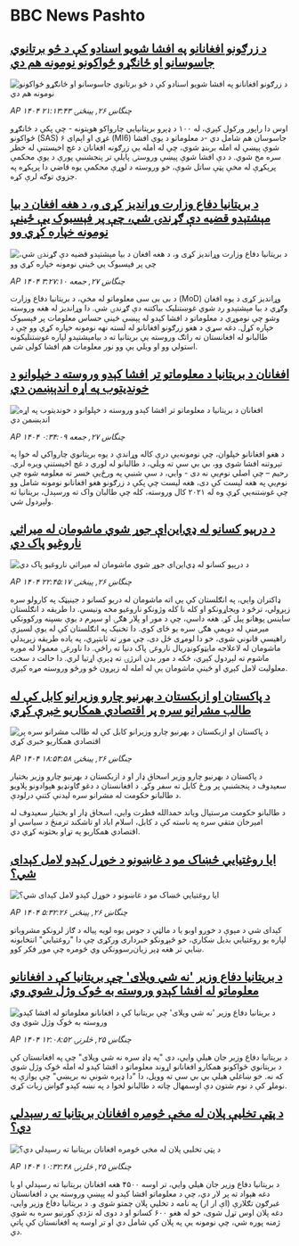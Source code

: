 # BBC News Pashto## [د زرګونو افغانانو په افشا شویو اسنادو کې د څو برتانوي جاسوسانو او ځانګړو ځواکونو نومونه هم دي](https://www.bbc.com/pashto/articles/c4g8krx91nlo?at_campaign=githubrss)![د زرګونو افغانانو په افشا شویو اسنادو کې د څو برتانوي جاسوسانو او ځانګړو ځواکونو نومونه هم دي](https://ichef.bbci.co.uk/ace/ws/240/cpsprodpb/bc83/live/08da0470-634e-11f0-8dbd-f3d32ebd3327.jpg)_AP ۱۴۰۴ چنگاښ ۲۶, پينځنۍ ۲۱:۱۳:۴۳_اوس دا راپور ورکول کېږي،‌ له ۱۰۰ د ډېرو بریتانیايي چارواکو هویتونه - چې پکې د ځانګړو ځواکونو (SAS) غړي او  اېم‌ای ۶ (MI6) جاسوسان هم شامل دي -د معلوماتو د یوې افشا شوې پېښې له امله بربنډ شوي، چې له امله‌ یې زرګونه افغانان د غچ اخیستنې له خطر سره مخ شوي.
د دې افشا شوې پېښې وروستۍ پایلې تر پنجشنبې پورې د یوې محکمې پرېکړې له مخې پټې ساتل شوې، خو وروسته د لوړې محکمې یوه قاضي دا پرېکړه په جزوي توګه لرې کړه.## [د بریتانیا دفاع وزارت وړاندیز کړی و، د هغه افغان د بیا مېشتېدو قضیه دې ګړندۍ شي، چې پر فېسبوک یې ځینې  نومونه خپاره کړي وو](https://www.bbc.com/pashto/articles/c70rg40x7rko?at_campaign=githubrss)![د بریتانیا دفاع وزارت وړاندیز کړی و، د هغه افغان د بیا مېشتېدو قضیه دې ګړندۍ شي، چې پر فېسبوک یې ځینې  نومونه خپاره کړي وو](https://ichef.bbci.co.uk/ace/ws/240/cpsprodpb/61c7/live/cf3de3b0-6318-11f0-83d2-4f671b8c1523.png)_AP ۱۴۰۴ چنگاښ ۲۷, جمعه ۳:۲۷:۱۰_د بی‌ بی‌ سی معلوماتو له مخې، د بریتانیا دفاع وزارت (MoD) وړاندیز کړی د یوه افغان وګړي د بیا مېشتېدو رد شوي غوښتنلیک بیاکتنه دې ګړندۍ شي. دا وړاندیز له هغه وروسته وشو چې نوموړي د معلوماتو د افشا کېدو له پېښې ځینې حساس معلومات پر فېسبوک خپاره کړل. 
دغه سړي د هغو زرګونو افغانانو له لسته نهه نومونه خپاره کړي وو چې د طالبانو له افغانستان ته راتګ وروسته یې بریتانیا ته د بیامېشتېدو لپاره غوښتنلیکونه استولي وو او ویلي یې وو نور معلومات هم افشا کولی شي.## [افغانان د بریتانیا د معلوماتو تر افشا کېدو وروسته د خپلوانو د خوندیتوب په اړه اندېښمن دي](https://www.bbc.com/pashto/articles/c0k7mxg08ero?at_campaign=githubrss)![افغانان د بریتانیا د معلوماتو تر افشا کېدو وروسته د خپلوانو د خوندیتوب په اړه اندېښمن دي](https://ichef.bbci.co.uk/ace/ws/240/cpsprodpb/91ea/live/cc023120-634e-11f0-af20-030418be2ca5.jpg)_AP ۱۴۰۴ چنگاښ ۲۷, جمعه ۰:۳۴:۰۹_د هغو افغانانو خپلوان، چې نومونه‌یې درې کاله وړاندې د یوه برېتانوي چارواکي له خوا په تېروتنه افشا شوي وو، بي بي سي ته ویلي، د طالبانو له لوري د غچ اخیستنې ویره لري.
رحیم – چې اصلي نوم‌یې نه دی - وايي، د سې شنبې په ورځ‌یې خسر ته معلومه شوه چې نوم‌یې په هغه لیست کې دی، هغه لیست چې پکې د زرګونو هغو افغانانو نومونه شامل وو چې غوښتنه‌یې کړې وه له ۲۰۲۱ کال وروسته، کله چې طالبان واک ته ورسېدل، بریتانیا ته ولېږدول شي.## [د درېیو کسانو له ډي‌این‌اې جوړ شوي ماشومان له میراثي ناروغیو پاک دي](https://www.bbc.com/pashto/articles/c1k81n4zy3eo?at_campaign=githubrss)![د درېیو کسانو له ډي‌این‌اې جوړ شوي ماشومان له میراثي ناروغیو پاک دي](https://ichef.bbci.co.uk/ace/ws/240/cpsprodpb/430a/live/5f64b7d0-6313-11f0-b903-f515e3045d80.jpg)_AP ۱۴۰۴ چنگاښ ۲۶, پينځنۍ ۲۲:۴۵:۱۷_ډاکتران وايي، په انګلستان کې یې اته ماشومان له دریو کسانو د جینیټک په کارولو سره زېږولي، ترڅو د ویجاړونکو او کله نا کله وژونکو ناروغیو مخه ونیسي.
دا طریقه د انګلستان ساینس پوهانو پیل کړ. هغه داسې، چې د مور او پلار هګۍ او سپرم د یوې بسپنه ورکوونکي میرمنې له دویمې هګۍ سره یو ځای کوي.
دا تخنیک په انګلستان کې له یوې لسیزې راهیسې قانوني شوی، خو دا لومړی ځل دی، چې موږ ته ثابتېږي، په یاده طریقه زېږېدلي ماشومان له لاعلاجه مایټوکونډریال ناروغۍ پاک دنیا ته راځې. دا ناورغۍ معمولا له موره ماشوم ته لېږدول کېږي، ځکه د مور بدن انرژۍ ته ډېرې اړتیا لري. دا حالت د سخت معلولیت لامل کېږي او ځینې ماشومان یې له امله له زېږون څو ورځو وروسته مړه کېږي.## [د پاکستان او ازبکستان د بهرنیو چارو وزیرانو کابل کې له طالب مشرانو سره پر اقتصادي همکاریو خبرې کړي](https://www.bbc.com/pashto/articles/c3350d7kz1mo?at_campaign=githubrss)![د پاکستان او ازبکستان د بهرنیو چارو وزیرانو کابل کې له طالب مشرانو سره پر اقتصادي همکاریو خبرې کړي](https://ichef.bbci.co.uk/ace/ws/240/cpsprodpb/a878/live/254b0730-6321-11f0-8dbd-f3d32ebd3327.jpg)_AP ۱۴۰۴ چنگاښ ۲۶, پينځنۍ ۱۸:۵۴:۵۸_د پاکستان د بهرنیو چارو وزیر اسحاق ډار او د ازبکستان د بهرنیو چارو وزیر بختیار سعیدوف د پنجشنبې پر ورځ کابل ته سفر وکړ. د افغانستان د دغو ګاونډیو هېوادونو پلاویو د طالبانو حکومت له مشرانو سره لیدنې کتنې درلودې.

د طالبانو حکومت مرستیال ویاند حمدالله فطرت وايي، اسحاق ډار او بختیار سعیدوف له امیرخان متقي سره په ناسته کې د کابل، اسلام اباد او تاشکند ترمنځ د سیاسي او اقتصادي همکاریو په تړاو بحثونه کړي دي.## [ایا روغتیایي څښاک مو د غاښونو د خوړل کېدو لامل کېدای شي؟](https://www.bbc.com/pashto/articles/c4gdy1jn5m4o?at_campaign=githubrss)![ایا روغتیایي څښاک مو د غاښونو د خوړل کېدو لامل کېدای شي؟](https://ichef.bbci.co.uk/ace/ws/240/cpsprodpb/1216/live/dab58e20-62cb-11f0-83d2-4f671b8c1523.jpg)_AP ۱۴۰۴ چنگاښ ۲۶, پينځنۍ ۵:۳۲:۲۶_کېدای شي د مېوې د خوږو اوبو یا د مالټې د جوس یوه لويه پیاله د ګاز لرونکو مشروباتو لپاره یو روغتیایي بدیل ښکاري، خو څېړونکو خبرداری ورکړی چې دا "روغتیایي" انتخابونه ښايي تر هغه ډېر زیان‌رسوونکي وي څومره چې موږ فکر کوو.## [د بریتانیا دفاع وزیر 'نه شي ویلای' چې بريتانیا کې د افغانانو معلوماتو له افشا کېدو وروسته به څوک وژل شوي وي](https://www.bbc.com/pashto/articles/cx2nw001wwyo?at_campaign=githubrss)![د بریتانیا دفاع وزیر 'نه شي ویلای' چې بريتانیا کې د افغانانو معلوماتو له افشا کېدو وروسته به څوک وژل شوي وي](https://ichef.bbci.co.uk/ace/ws/240/cpsprodpb/f420/live/b151e0c0-6234-11f0-b1b9-2b94c1f6d9f3.jpg)_AP ۱۴۰۴ چنگاښ ۲۵, څلرنۍ ۱۲:۰۸:۵۲_د برېتانیا دفاع وزیر جان هیلې وايي، دی "په ډاډ سره نه شي ویلای" چې په افغانستان کې د برېتانوي ځواکونو همکارو افغانانو اړوند معلوماتو د افشا کېدو له امله څوک وژل شوي که نه.
خو ښاغلي هیلې بي بي سي ته وویل، دا "دا ډېره شونې نه برېښي" چې یوازې په نوملړ کې د نوم شتون دې اوسمهال چاته د طالبانو لخوا د په نښه کېدو ګواښ زیات کړي.## [د پټې تخلیې پلان له مخې څومره افغانان بریتانیا ته رسېدلي دي؟](https://www.bbc.com/pashto/articles/c78nq886jewo?at_campaign=githubrss)![د پټې تخلیې پلان له مخې څومره افغانان بریتانیا ته رسېدلي دي؟](https://ichef.bbci.co.uk/ace/ws/240/cpsprodpb/8dea/live/2018bdd0-6230-11f0-b1b9-2b94c1f6d9f3.jpg)_AP ۱۴۰۴ چنگاښ ۲۵, څلرنۍ ۱۰:۳۲:۴۸_د برېتانیا دفاع وزیر جان هیلي وايي، تر اوسه ۴۵۰۰ هغه افغانان برېتانیا ته رسېدلي او یا دغه هېواد ته پر لار دي، چې د معلوماتو افشا کېدو له پېښې وروسته یې د افغانستان غبرګون تګلارې (اې ار ار) په نامه د تخلیې پلان چمتو شوی و.  د بریتانیا دفاع وزیر وايي، دغه پلان اوس تړل شوی، خو له هغو ۶۰۰ کسانو او د دوی له نژدې کورنیو سره به شوې ژمنه پوره شي، چې نومونه یې په پلان کې شامل دي او تر اوسه په افغانستان کې پاتې دي.
